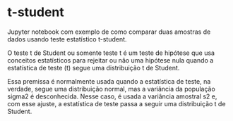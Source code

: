# t-student
Jupyter notebook com exemplo de como comparar duas amostras de dados usando teste estatístico t-student.

O teste t de Student ou somente teste t é um teste de hipótese que usa conceitos estatísticos para rejeitar ou não uma hipótese nula quando a estatística de teste (t) segue uma distribuição t de Student.

Essa premissa é normalmente usada quando a estatística de teste, na verdade, segue uma distribuição normal, mas a variância da população sigma2 é desconhecida. Nesse caso, é usada a variância amostral s2 e, com esse ajuste, a estatística de teste passa a seguir uma distribuição t de Student.
